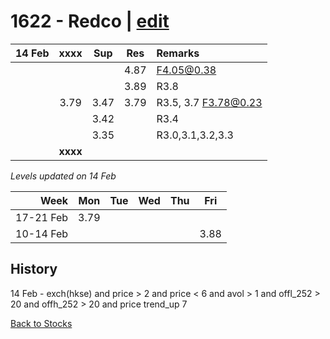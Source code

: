 # 1622 - Redco | [edit](https://github.com/alwinwoo/alwinwoo.github.io/edit/master/stocks/1622.md)

| 14 Feb  | **xxxx**     | Sup   | Res   | Remarks
| ---:    | :---:        | :---: | :---: | :--- 
|         |              |       | 4.87  | F4.05@0.38
|         |              |       | 3.89  | R3.8
|         | 3.79         | 3.47  | 3.79  | R3.5, 3.7 F3.78@0.23 
|         |              | 3.42  |       | R3.4
|         |              | 3.35  |       | R3.0,3.1,3.2,3.3 
|         | **xxxx**     |       |       |

*Levels updated on 14 Feb*

Week      | Mon   | Tue   | Wed   | Thu   | Fri   |
---:      | :---: | :---: | :---: | :---: | :---: |
17-21 Feb | 3.79  | 
10-14 Feb |       |       |       |       | 3.88  |

## History
14 Feb - exch(hkse) and price > 2 and price < 6 and avol > 1 and offl_252 > 20 and offh_252 > 20 and price trend_up 7

[Back to Stocks](https://alwinwoo.github.io/stocks)

